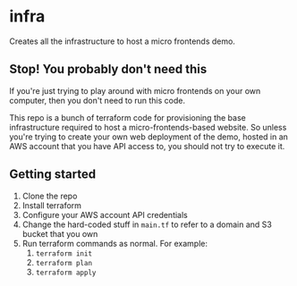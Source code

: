 # infra

Creates all the infrastructure to host a micro frontends demo.

## Stop! You probably don't need this

If you're just trying to play around with micro frontends on your own computer,
then you don't need to run this code.

This repo is a bunch of terraform code for provisioning the base infrastructure
required to host a micro-frontends-based website. So unless you're trying to
create your own web deployment of the demo, hosted in an AWS account that you
have API access to, you should not try to execute it.

## Getting started

1. Clone the repo
2. Install terraform
3. Configure your AWS account API credentials
4. Change the hard-coded stuff in `main.tf` to refer to a domain and S3 bucket that you own
3. Run terraform commands as normal. For example:
    1. `terraform init`
    2. `terraform plan`
    3. `terraform apply`
